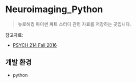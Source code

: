 # Neuroimaging_Python
> 뉴로해킹 파이썬 파트 스터디 관련 자료를 저장하는 곳입니다.

참고자료:
* [PSYCH 214 Fall 2016](https://bic-berkeley.github.io/psych-214-fall-2016/)


## 개발 환경
* python

